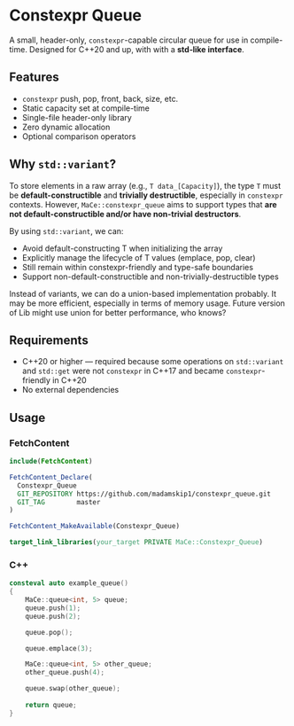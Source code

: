 # Constexpr Queue 

A small, header-only, `constexpr`-capable circular queue for use in compile-time. Designed for C++20 and up, with with a **std‑like interface**.

## Features

- `constexpr` push, pop, front, back, size, etc.
- Static capacity set at compile-time
- Single-file header-only library
- Zero dynamic allocation
- Optional comparison operators


## Why `std::variant`?

To store elements in a raw array (e.g., `T data_[Capacity]`), the type `T` must be **default-constructible** and **trivially destructible**, especially in `constexpr` contexts. However, `MaCe::constexpr_queue` aims to support types that **are not default-constructible and/or have non-trivial destructors**.

By using `std::variant`, we can:

- Avoid default-constructing T when initializing the array
- Explicitly manage the lifecycle of T values (emplace, pop, clear)
- Still remain within constexpr-friendly and type-safe boundaries
- Support non-default-constructible and non-trivially-destructible types

Instead of variants, we can do a union-based implementation probably. It may be more efficient, especially in terms of memory usage. Future version of Lib might use union for better performance, who knows?

## Requirements

- C++20 or higher — required because some operations on `std::variant` and `std::get` were not `constexpr` in C++17 and became `constexpr`-friendly in C++20
- No external dependencies

## Usage

### FetchContent

```cmake
include(FetchContent)

FetchContent_Declare(
  Constexpr_Queue
  GIT_REPOSITORY https://github.com/madamskip1/constexpr_queue.git
  GIT_TAG        master
)

FetchContent_MakeAvailable(Constexpr_Queue)

target_link_libraries(your_target PRIVATE MaCe::Constexpr_Queue)
```

### C++

```cpp
consteval auto example_queue()
{
    MaCe::queue<int, 5> queue;
    queue.push(1);
    queue.push(2);

    queue.pop();

    queue.emplace(3);

    MaCe::queue<int, 5> other_queue;
    other_queue.push(4);

    queue.swap(other_queue);
    
    return queue;
}
```
